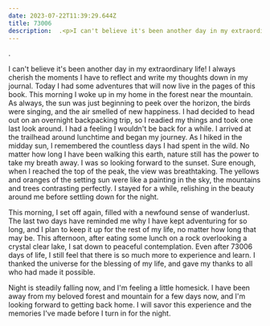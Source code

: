 ```yaml
---
date: 2023-07-22T11:39:29.644Z
title: 73006
description:  .<p>I can't believe it's been another day in my extraordinary life! I always cherish the moments I have to reflect and write my thoughts down in my journal
---
```


.<p>I can't believe it's been another day in my extraordinary life! I always cherish the moments I have to reflect and write my thoughts down in my journal. Today I had some adventures that will now live in the pages of this book. This morning I woke up in my home in the forest near the mountain. As always, the sun was just beginning to peek over the horizon, the birds were singing, and the air smelled of new happiness. I had decided to head out on an overnight backpacking trip, so I readied my things and took one last look around. I had a feeling I wouldn't be back for a while. I arrived at the trailhead around lunchtime and began my journey. As I hiked in the midday sun, I remembered the countless days I had spent in the wild. No matter how long I have been walking this earth, nature still has the power to take my breath away. I was so looking forward to the sunset. Sure enough, when I reached the top of the peak, the view was breathtaking. The yellows and oranges of the setting sun were like a painting in the sky, the mountains and trees contrasting perfectly. I stayed for a while, relishing in the beauty around me before settling down for the night. </p><p>This morning, I set off again, filled with a newfound sense of wanderlust. The last two days have reminded me why I have kept adventuring for so long, and I plan to keep it up for the rest of my life, no matter how long that may be. This afternoon, after eating some lunch on a rock overlooking a crystal clear lake, I sat down to peaceful contemplation. Even after 73006 days of life, I still feel that there is so much more to experience and learn. I thanked the universe for the blessing of my life, and gave my thanks to all who had made it possible. </p><p>Night is steadily falling now, and I'm feeling a little homesick. I have been away from my beloved forest and mountain for a few days now, and I'm looking forward to getting back home. I will savor this experience and the memories I've made before I turn in for the night. </p>
